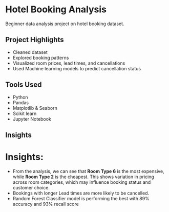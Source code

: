 # Hotel Booking Analysis

 Beginner data analysis project on hotel booking dataset.

## Project Highlights
- Cleaned dataset
- Explored booking patterns
- Visualized room prices, lead times, and cancellations
- Used Machine learning models to predict cancellation status

## Tools Used
- Python
- Pandas
- Matplotlib & Seaborn
- Scikit learn
- Jupyter Notebook

## Insights
# Insights:
- From the analysis, we can see that **Room Type 6** is the most expensive, while **Room Type 2** is the cheapest. This shows variation in pricing across room categories, which may influence booking status and customer choice. 
- Bookings with longer Lead times are more likely to be cancelled.
- Random Forest Classifier model is performing the best with 89% accuracy and 93% recall score
